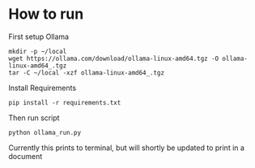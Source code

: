 # How to run

First setup Ollama

```shell
mkdir -p ~/local
wget https://ollama.com/download/ollama-linux-amd64.tgz -O ollama-linux-amd64_.tgz
tar -C ~/local -xzf ollama-linux-amd64_.tgz
```

Install Requirements
```shell
pip install -r requirements.txt
```

Then run script
```shell
python ollama_run.py
```

Currently this prints to terminal, but will shortly be updated to print in a document